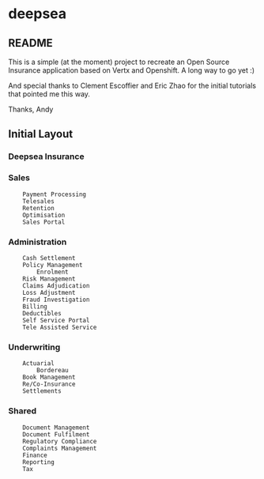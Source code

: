 # deepsea
## README

This is a simple (at the moment) project to recreate an Open Source Insurance application based on Vertx and Openshift. A long way to go yet :)

And special thanks to Clement Escoffier and Eric Zhao for the initial tutorials that pointed me this way.

Thanks, Andy

## Initial Layout
### Deepsea Insurance
###	Sales
		Payment Processing
		Telesales
		Retention
		Optimisation
		Sales Portal
###	Administration
		Cash Settlement
		Policy Management
			Enrolment
		Risk Management
		Claims Adjudication
		Loss Adjustment
		Fraud Investigation
		Billing
		Deductibles
		Self Service Portal
		Tele Assisted Service
###	Underwriting
		Actuarial
			Bordereau
		Book Management
		Re/Co-Insurance
		Settlements
###	Shared 
		Document Management
		Document Fulfilment
		Regulatory Compliance
		Complaints Management
		Finance
		Reporting
		Tax
